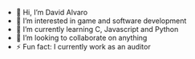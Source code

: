 - 👋 Hi, I’m David Alvaro
- 👀 I’m interested in game and software development 
- 🌱 I’m currently learning C, Javascript and Python
- 💞️ I’m looking to collaborate on anything
- ⚡ Fun fact: I currently work as an auditor
<!---
punkebiss/punkebiss is a ✨ special ✨ repository because its `README.md` (this file) appears on your GitHub profile.
You can click the Preview link to take a look at your changes.
--->
